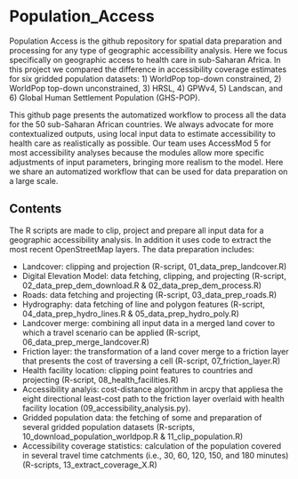 # Population_Access
Population Access is the github repository for spatial data preparation and processing for any type of geographic accessibility analysis. Here we focus specifically on geographic access to health care in sub-Saharan Africa. In this project we compared the difference in accessibility coverage estimates for six gridded population datasets: 1) WorldPop top-down constrained, 2) WorldPop top-down unconstrained, 3) HRSL, 4) GPWv4, 5) Landscan, and 6) Global Human Settlement Population (GHS-POP). 

This github page presents the automatized workflow to process all the data for the 50 sub-Saharan African countries. We always advocate for more contextualized outputs, using local input data to estimate accessibility to health care as realistically as possible. Our team uses AccessMod 5 for most accessibility analyses because the modules allow more specific adjustments of input parameters, bringing more realism to the model. Here we share an automatized workflow that can be used for data preparation on a large scale. 

## Contents
The R scripts are made to clip, project and prepare all input data for a geographic accessibility analysis. In addition it uses code to extract the most recent OpenStreetMap layers. The data preparation includes:
* Landcover: clipping and projection (R-script, 01_data_prep_landcover.R)
* Digital Elevation Model: data fetching, clipping, and projecting (R-script, 02_data_prep_dem_download.R & 02_data_prep_dem_process.R)
* Roads: data fetching and projecting (R-script, 03_data_prep_roads.R)
* Hydrography: data fetching of line and polygon features (R-script, 04_data_prep_hydro_lines.R & 05_data_prep_hydro_poly.R)
* Landcover merge: combining all input data in a merged land cover to which a travel scenario can be applied (R-script, 06_data_prep_merge_landcover.R)
* Friction layer: the transformation of a land cover merge to a friction layer that presents the cost of traversing a cell (R-script, 07_friction_layer.R)
* Health facility location: clipping point features to countries and projecting (R-script, 08_health_facilities.R)
* Accessibility analyis: cost-distance algorithm in arcpy that appliesa the eight directional least-cost path to the friction layer overlaid with health facility location (09_accessibility_analysis.py).
* Gridded population data: the fetching of some and preparation of several gridded population datasets (R-scripts, 10_download_population_worldpop.R & 11_clip_population.R)
* Accessibility coverage statistics: calculation of the population covered in several travel time catchments (i.e., 30, 60, 120, 150, and 180 minutes) (R-scripts, 13_extract_coverage_X.R)

